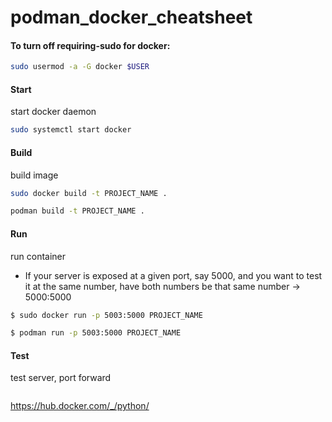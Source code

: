 # podman_docker_cheatsheet


####	To turn off requiring-sudo for docker: 
```bash
sudo usermod -a -G docker $USER
```

#### Start 
start docker daemon
```bash
sudo systemctl start docker
```

#### Build
build image
```bash
sudo docker build -t PROJECT_NAME .
```
```bash
podman build -t PROJECT_NAME .
```

#### Run
run container
- If your server is exposed at a given port, say 5000, and you want to test it at the same number, have both numbers be that same number -> 5000:5000
```bash
$ sudo docker run -p 5003:5000 PROJECT_NAME
```
```bash
$ podman run -p 5003:5000 PROJECT_NAME
```

#### Test
test server, port forward
```
```

https://hub.docker.com/_/python/
